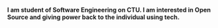 

**I am student of Software Engineering on CTU. I am interested in Open Source and giving power back to the individual using tech.**

